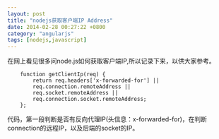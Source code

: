 ```yaml
---
layout: post
title: "nodejs获取客户端IP Address"
date: 2014-02-28 00:27:22 +0800
category: "angularjs"
tags: [nodejs,javascript]
---
```


在网上看见很多问node.js如何获取客户端IP,所以记录下来，以供大家参考。


        function getClientIp(req) {
            return req.headers['x-forwarded-for'] ||
            req.connection.remoteAddress ||
            req.socket.remoteAddress ||
            req.connection.socket.remoteAddress;
        };

代码，第一段判断是否有反向代理IP(头信息：x-forwarded-for)，在判断connection的远程IP，以及后端的socket的IP。

